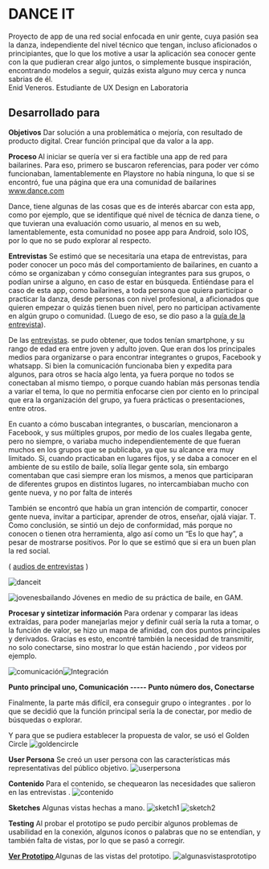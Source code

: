 
# DANCE IT

Proyecto de app de una red social enfocada en unir gente, cuya pasión  sea la danza, independiente del nivel técnico que tengan, incluso aficionados o principiantes, que lo que los motive a usar la aplicación sea conocer gente con la que pudieran crear algo juntos, o simplemente busque inspiración, encontrando modelos a seguir, quizás exista alguno muy cerca y nunca sabrias de él.  
Enid Veneros. Estudiante de UX Design en Laboratoria


## Desarrollado para







<b>Objetivos</b>
Dar solución a una problemática o mejoría, con resultado de producto digital. Crear función principal que da valor a la app.

<b> Proceso </b>
Al iniciar se quería ver si era factible una app de red para bailarines. Para eso, primero se buscaron referencias, para poder ver cómo funcionaban, lamentablemente en Playstore no había ninguna, lo que si se encontró, fue una página que era una comunidad de bailarines www.dance.com
       

Dance, tiene algunas de las cosas que es de interés abarcar con esta app, como por ejemplo, que se identifique qué nivel de técnica de danza tiene, o que tuvieran una evaluación como usuario, al menos en su web, lamentablemente, esta comunidad no posee app para Android, solo IOS, por lo que no se pudo explorar al respecto.                                                 
       

**Entrevistas**
Se estimó que se necesitaría una etapa de entrevistas, para poder conocer un poco más del comportamiento de bailarines, en cuanto a cómo se organizaban y cómo  conseguían integrantes para sus grupos, o podían unirse a alguno, en caso de estar en búsqueda. Entiéndase para el caso de esta app, como bailarines, a toda persona que quiera participar o practicar la danza, desde personas con nivel profesional, a aficionados que quieren empezar o quizás tienen buen nivel, pero no  participan activamente en algún grupo o comunidad.  (Luego de eso, se dio paso a la <a href="https://drive.google.com/open?id=1mc0iS_5OkSkNDttIhyq_x-epEgNU0pmX-c8eldn8z40">guía de la entrevista</a>).

De las <a href="https://drive.google.com/open?id=18s_3hnytXKxztzXHbIOpifgdnmv3sjdx1gzLVPoKMks">entrevistas</a>. se pudo obtener, que todos tenían smartphone,  y su rango de edad era entre joven y adulto joven. Que eran dos los principales medios para organizarse o para encontrar integrantes o grupos,  Facebook y whatsapp. Si bien la comunicación funcionaba bien y expedita para algunos, para otros se hacía algo lenta, ya fuera porque no todos se conectaban al mismo tiempo, o porque cuando habían más personas tendía a variar el tema, lo que no permitía enfocarse cien por ciento en lo principal que era la organización del grupo, ya fuera prácticas o presentaciones, entre otros.

En cuanto a cómo buscaban integrantes, o buscarían,  mencionaron a Facebook, y sus múltiples grupos,  por medio de los cuales llegaba gente, pero no siempre, o variaba mucho independientemente de que fueran muchos en los grupos que se publicaba, ya que su alcance era muy limitado. Si, cuando practicaban en lugares fijos, y se daba a conocer en el ambiente de su estilo de baile, solía llegar gente sola, sin embargo comentaban que casi siempre eran los mismos, a menos que participaran de diferentes grupos en  distintos lugares, no intercambiaban mucho con gente nueva, y no por falta de interés  

También se encontró que había un gran intención de  compartir, conocer gente nueva, invitar a participar, aprender de otros, enseñar, ojalá viajar.
     T.    
Como conclusión, se sintió un dejo de conformidad, más porque no conocen o tienen otra herramienta, algo así  como un “Es lo que hay”, a pesar de mostrarse positivos. Por lo que  se estimó que si era un buen plan la red social.

( <a href="https://drive.google.com/open?id=1bW_MIzVM7Nhphn2AjhERhtge9tjIVFWF">audios de entrevistas</a> )

   

![danceit](https://i.imgur.com/fhtvwGy.jpg)

   ![jovenesbailando](https://i.imgur.com/TxBoVph.jpg)
   Jóvenes en medio de su práctica de baile, en GAM.
     
       
<b>Procesar y sintetizar información</b> 
Para ordenar y comparar las ideas extraídas, para poder manejarlas mejor y definir cuál sería la ruta a tomar, o la función de valor, se hizo un mapa de afinidad,  con dos puntos principales y derivados. Gracias es esto,  encontré también la necesidad de transmitir, no solo conectarse, sino mostrar lo que están haciendo , por videos por ejemplo.



![comunicación](https://i.imgur.com/nEn08ko.jpg)![Integración](https://i.imgur.com/DmABMc2.jpg)


<b> Punto principal uno, Comunicación ----- Punto número dos, Conectarse</b>


Finalmente, la parte más difícil, era conseguir  grupo o integrantes .  por lo que se decidió que la función principal sería la de conectar, por medio de búsquedas o  explorar.


Y para que se pudiera establecer la propuesta de valor, se usó  el Golden Circle
![goldencircle](https://i.imgur.com/c9lWWea.jpg)






<b>User Persona</b>
Se creó un user persona con las características más representativas del público objetivo.
![userpersona](https://i.imgur.com/Vvh6Cgt.jpg)

<b>Contenido</b>
Para el contenido, se chequearon las necesidades que salieron en las entrevistas . 
![contenido](https://i.imgur.com/imozZNf.jpg)

<b>Sketches</b>
Algunas vistas hechas a mano.
![sketch1](https://i.imgur.com/8U3Q1EJ.jpg)
![sketch2](https://i.imgur.com/m2LSII0.jpg)


<b>Testing</b>
Al probar el prototipo se pudo percibir algunos problemas de usabilidad en la conexión, algunos íconos o palabras que no se entendían, y también falta de vistas, por lo que se pasó a corregir.



<a href="https://marvelapp.com/42d00b8/screen/39936474"><b>Ver Prototipo </b></a>
Algunas de las vistas del prototipo. 
![algunasvistasprototipo](https://i.imgur.com/xkujv5j.jpg)



